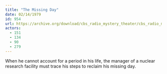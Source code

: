 ```yaml
---
title: "The Missing Day"
date: 02/14/1979
id: 954
url: https://archive.org/download/cbs_radio_mystery_theater/cbs_radio_mystery_theater-0951-1000.zip/cbs_radio_mystery_theater-0951-1000%2Fcbsrmt_0954_the_missing_day.mp3
actors:
  - 151
  - 134
  - 90
  - 279
---
```

When he cannot account for a period in his life, the manager of a nuclear research facility must trace his steps to reclaim his missing day.